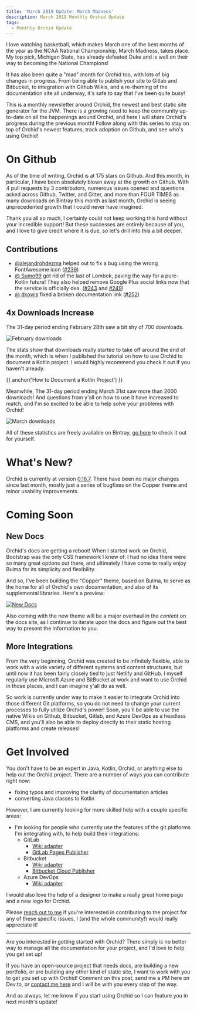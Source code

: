 ```yaml
---
title: 'March 2019 Update: March Madness'
description: March 2019 Monthly Orchid Update
tags: 
  - Monthly Orchid Update
---
```


I love watching basketball, which makes March one of the best months of the year as the NCAA National Championship, March Madness, takes place. My top pick, Michigan State, has already defeated Duke and is well on their way to becoming the National Champions!

It has also been quite a "mad" month for Orchid too, with lots of big changes in progress. From being able to publish your site to Gitlab and Bitbucket, to integration with Github Wikis, and a re-theming of the documentation site all underway, it's safe to say that I've been quite busy!

This is a monthly newsletter around Orchid, the newest and best static site generator for the JVM. There is a growing need to keep the community up-to-date on all the happenings around Orchid, and here I will share Orchid's progress during the previous month! Follow along with this series to stay on top of Orchid's newest features, track adoption on Github, and see who's using Orchid!

# On Github

As of the time of writing, Orchid is at 175 stars on Github. And this month, in particular, I have been absolutely blown away at the growth on Github. With 4 pull requests by 3 contributors, numerous issues opened and questions asked across Github, Twitter, and Gitter, and more than FOUR TIMES as many downloads on Bintray this month as last month, Orchid is seeing unprecedented growth that I could never have imagined. 

Thank you all so much, I certainly could not keep working this hard without your incredible support! But these successes are entirely because of you, and I love to give credit where it is due, so let's drill into this a bit deeper.

## Contributions

- [@alejandrohdezma](https://github.com/alejandrohdezma) helped out to fix a bug using the wrong FontAwesome icon ([#239](https://github.com/JavaEden/Orchid/pull/239))
- [@ Sumo99](https://github.com/Sumo99) got rid of the last of Lombok, paving the way for a pure-Kotlin future! They also helped remove Google Plus social links now that the service is officially dea. ([#243](https://github.com/JavaEden/Orchid/pull/243) and [#249](https://github.com/JavaEden/Orchid/pull/249))
- [@ dkowis](https://github.com/dkowis) fixed a broken documentation link ([#252](https://github.com/JavaEden/Orchid/pull/252))

## 4x Downloads Increase

The 31-day period ending February 28th saw a bit shy of 700 downloads.

![February downloads](https://thepracticaldev.s3.amazonaws.com/i/24lbbw6euqnbd2mgkpvn.png)

The stats show that downloads really started to take off around the end of the month, which is when I published the tutorial on how to use Orchid to document a Kotlin project. I would highly recommend you check it out if you haven't already.

{{ anchor('How to Document a Kotlin Project') }}

Meanwhile, The 31-day period ending March 31st saw more than 2600 downloads! And questions from y'all on how to use it have increased to match, and I'm so excited to be able to help solve your problems with Orchid!

![March downloads](https://thepracticaldev.s3.amazonaws.com/i/pk0bsb0byg2d857xetng.png)

All of these statistics are freely available on Bintray, [go here](https://bintray.com/beta/#/javaeden/Orchid/OrchidCore?tab=statistics) to check it out for yourself.

# What's New?

Orchid is currently at version [0.16.7](https://github.com/JavaEden/Orchid/releases/tag/0.16.7). There have been no major changes since last month, mostly just a series of bugfixes on the Copper theme and minor usability improvements.

# Coming Soon

## New Docs

Orchid's docs are getting a reboot! When I started work on Orchid, Bootstrap was the only CSS framework I knew of. I had no idea there were so many great options out there, and ultimately I have come to really enjoy Bulma for its simplicity and flexibility. 

And so, I've been building the "Copper" theme, based on Bulma, to serve as the home for all of Orchid's own documentation, and also of its supplemental libraries. Here's a preview:

[![New Docs](https://thepracticaldev.s3.amazonaws.com/i/svynj5ko32iwvpgfuuo4.png)](https://new-docs--orchid.netlify.com/)

Also coming with the new theme will be a major overhaul in the _content_ on the docs site, as I continue to iterate upon the docs and figure out the best way to present the information to you. 

## More Integrations

From the very beginning, Orchid was created to be infinitely flexible, able to work with a wide variety of different systems and content structures, but until now it has been fairly closely tied to just Netlify and GitHub. I myself regularly use Microsft Azure and BitBucket at work and want to use Orchid in those places, and I can imagine y'all do as well.

So work is currently under way to make it easier to integrate Orchid into those different Git platforms, so you do not need to change your current processes to fully utilize Orchid's power! Soon, you'll be able to use the native Wikis on Github, Bitbucket, Gitlab, and Azure DevOps as a headless CMS, and you'll also be able to deploy directly to their static hosting platforms and create releases!

# Get Involved

You don't have to be an expert in Java, Kotlin, Orchid, or anything else to help out the Orchid project. There are a number of ways you can contribute right now:

- fixing typos and improving the clarity of documentation articles
- converting Java classes to Kotlin

However, I am currently looking for more skilled help with a couple specific areas:

- I'm looking for people who currently use the features of the git platforms I'm imtegrating with, to help build their integrations:
    - GitLab
        - [Wiki adapter](https://github.com/JavaEden/Orchid/blob/features/integrations/integrations/OrchidGitlab/src/main/kotlin/com/eden/orchid/gitlab/wiki/GitlabWikiAdapter.kt)
        - [GitLab Pages Publisher](https://github.com/JavaEden/Orchid/blob/features/integrations/integrations/OrchidGitlab/src/main/kotlin/com/eden/orchid/gitlab/publication/GitlabPagesPublisher.kt)
    - Bitbucket
        - [Wiki adapter](https://github.com/JavaEden/Orchid/blob/features/integrations/integrations/OrchidBitbucket/src/main/kotlin/com/eden/orchid/bitbucket/wiki/BitbucketWikiAdapter.kt)
        - [Bitbucket Cloud Publisher](https://github.com/JavaEden/Orchid/blob/features/integrations/integrations/OrchidBitbucket/src/main/kotlin/com/eden/orchid/bitbucket/publication/BitbucketCloudPublisher.kt)
    - Azure DevOps
        - [Wiki adapter](https://github.com/JavaEden/Orchid/blob/features/integrations/integrations/OrchidAzure/src/main/kotlin/com/eden/orchid/azure/wiki/AzureWikiAdapter.kt)

I would also love the help of a designer to make a really great home page and a new logo for Orchid.

Please [reach out to me](https://www.caseyjbrooks.com/contact/) if you're interested in contributing to the project for any of these specific issues, I (and the whole community!) would really appreciate it!

---

Are you interested in getting started with Orchid? There simply is no better way to manage all the documentation for your project, and I'd love to help you get set up! 

If you have an open-source project that needs docs, are building a new portfolio, or are building any other kind of static site, I want to work with you to get you set up with Orchid! Comment on this post, send me a PM here on Dev.to, or [contact me here](https://www.caseyjbrooks.com/contact/) and I will be with you every step of the way.

And as always, let me know if you start using Orchid so I can feature you in next month's update!